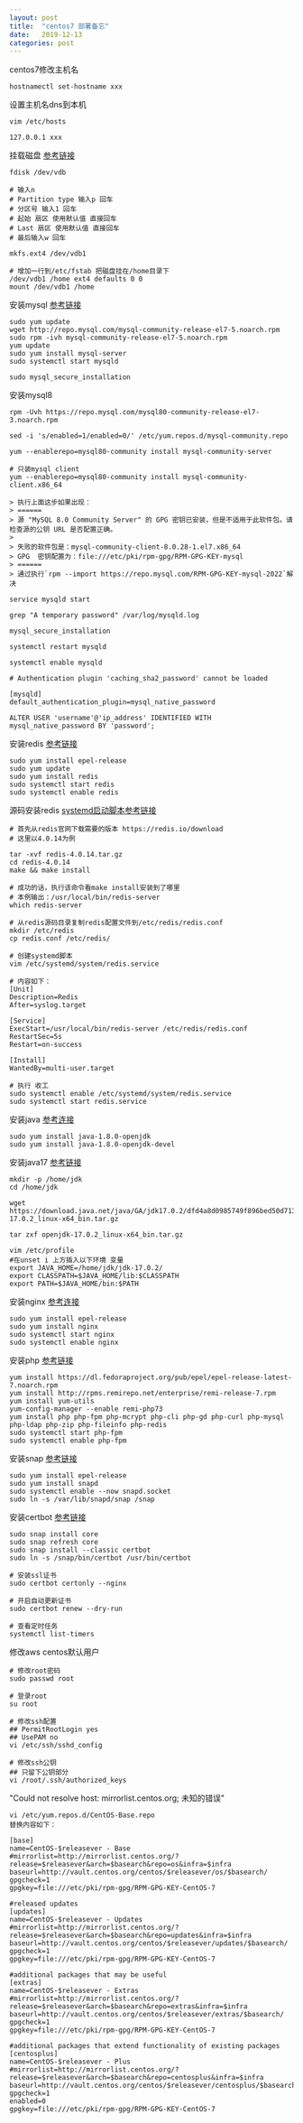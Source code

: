 ```yaml
---
layout: post
title:  "centos7 部署备忘"
date:   2019-12-13
categories: post
---
```


centos7修改主机名
```
hostnamectl set-hostname xxx
```

设置主机名dns到本机
```
vim /etc/hosts

127.0.0.1 xxx
```

挂载磁盘
[参考链接](https://www.alibabacloud.com/help/zh/doc-detail/25426.htm)

```
fdisk /dev/vdb

# 输入n
# Partition type 输入p 回车
# 分区号 输入1 回车
# 起始 扇区 使用默认值 直接回车
# Last 扇区 使用默认值 直接回车
# 最后输入w 回车

mkfs.ext4 /dev/vdb1

# 增加一行到/etc/fstab 把磁盘挂在/home目录下
/dev/vdb1 /home ext4 defaults 0 0
mount /dev/vdb1 /home
```

安装mysql
[参考链接](https://www.linode.com/docs/databases/mysql/how-to-install-mysql-on-centos-7/)

```
sudo yum update
wget http://repo.mysql.com/mysql-community-release-el7-5.noarch.rpm
sudo rpm -ivh mysql-community-release-el7-5.noarch.rpm
yum update
sudo yum install mysql-server
sudo systemctl start mysqld

sudo mysql_secure_installation
```

安装mysql8

```
rpm -Uvh https://repo.mysql.com/mysql80-community-release-el7-3.noarch.rpm

sed -i 's/enabled=1/enabled=0/' /etc/yum.repos.d/mysql-community.repo

yum --enablerepo=mysql80-community install mysql-community-server

# 只装mysql client
yum --enablerepo=mysql80-community install mysql-community-client.x86_64

> 执行上面这步如果出现：
> ======
> 源 "MySQL 8.0 Community Server" 的 GPG 密钥已安装，但是不适用于此软件包。请检查源的公钥 URL 是否配置正确。
>
> 失败的软件包是：mysql-community-client-8.0.28-1.el7.x86_64
> GPG  密钥配置为：file:///etc/pki/rpm-gpg/RPM-GPG-KEY-mysql
> ======
> 通过执行`rpm --import https://repo.mysql.com/RPM-GPG-KEY-mysql-2022`解决

service mysqld start

grep "A temporary password" /var/log/mysqld.log

mysql_secure_installation

systemctl restart mysqld

systemctl enable mysqld

# Authentication plugin 'caching_sha2_password' cannot be loaded

[mysqld]
default_authentication_plugin=mysql_native_password

ALTER USER 'username'@'ip_address' IDENTIFIED WITH mysql_native_password BY 'password';
```

安装redis
[参考链接](https://www.linode.com/docs/databases/redis/install-and-configure-redis-on-centos-7/)

```
sudo yum install epel-release
sudo yum update
sudo yum install redis
sudo systemctl start redis
sudo systemctl enable redis
```

源码安装redis
[systemd启动脚本参考链接](https://gist.github.com/mkocikowski/aeca878d58d313e902bb)

```
# 首先从redis官网下载需要的版本 https://redis.io/download
# 这里以4.0.14为例

tar -xvf redis-4.0.14.tar.gz
cd redis-4.0.14
make && make install

# 成功的话，执行该命令看make install安装到了哪里
# 本例输出：/usr/local/bin/redis-server
which redis-server

# 从redis源码目录复制redis配置文件到/etc/redis/redis.conf
mkdir /etc/redis
cp redis.conf /etc/redis/

# 创建systemd脚本
vim /etc/systemd/system/redis.service

# 内容如下：
[Unit]
Description=Redis
After=syslog.target

[Service]
ExecStart=/usr/local/bin/redis-server /etc/redis/redis.conf
RestartSec=5s
Restart=on-success

[Install]
WantedBy=multi-user.target

# 执行 收工
sudo systemctl enable /etc/systemd/system/redis.service
sudo systemctl start redis.service
```

安装java
[参考连接](https://www.digitalocean.com/community/tutorials/how-to-install-java-on-centos-and-fedora)

```
sudo yum install java-1.8.0-openjdk
sudo yum install java-1.8.0-openjdk-devel
```

安装java17
[参考链接](https://www.cnblogs.com/binz/p/17268441.html)
```
mkdir -p /home/jdk
cd /home/jdk

wget https://download.java.net/java/GA/jdk17.0.2/dfd4a8d0985749f896bed50d7138ee7f/8/GPL/openjdk-17.0.2_linux-x64_bin.tar.gz

tar zxf openjdk-17.0.2_linux-x64_bin.tar.gz

vim /etc/profile
#在unset i 上方插入以下环境 变量
export JAVA_HOME=/home/jdk/jdk-17.0.2/
export CLASSPATH=$JAVA_HOME/lib:$CLASSPATH
export PATH=$JAVA_HOME/bin:$PATH
```

安装nginx
[参考连接](https://www.digitalocean.com/community/tutorials/how-to-install-nginx-on-centos-7)

```
sudo yum install epel-release
sudo yum install nginx
sudo systemctl start nginx
sudo systemctl enable nginx
```

安装php
[参考链接](https://www.tecmint.com/install-php-7-in-centos-7/)

```
yum install https://dl.fedoraproject.org/pub/epel/epel-release-latest-7.noarch.rpm
yum install http://rpms.remirepo.net/enterprise/remi-release-7.rpm
yum install yum-utils
yum-config-manager --enable remi-php73
yum install php php-fpm php-mcrypt php-cli php-gd php-curl php-mysql php-ldap php-zip php-fileinfo php-redis
sudo systemctl start php-fpm
sudo systemctl enable php-fpm
```

安装snap
[参考链接](https://snapcraft.io/docs/installing-snap-on-centos)

```
sudo yum install epel-release
sudo yum install snapd
sudo systemctl enable --now snapd.socket
sudo ln -s /var/lib/snapd/snap /snap
```

安装certbot
[参考链接](https://certbot.eff.org/instructions?ws=nginx&os=centosrhel7)

```
sudo snap install core
sudo snap refresh core
sudo snap install --classic certbot
sudo ln -s /snap/bin/certbot /usr/bin/certbot

# 安装ssl证书
sudo certbot certonly --nginx

# 开启自动更新证书
sudo certbot renew --dry-run

# 查看定时任务
systemctl list-timers
```

修改aws centos默认用户

```
# 修改root密码
sudo passwd root

# 登录root
su root

# 修改ssh配置
## PermitRootLogin yes
## UsePAM no
vi /etc/ssh/sshd_config

# 修改ssh公钥
## 只留下公钥部分
vi /root/.ssh/authorized_keys
```

"Could not resolve host: mirrorlist.centos.org; 未知的错误"

```
vi /etc/yum.repos.d/CentOS-Base.repo
替换内容如下：

[base]
name=CentOS-$releasever - Base
#mirrorlist=http://mirrorlist.centos.org/?release=$releasever&arch=$basearch&repo=os&infra=$infra
baseurl=http://vault.centos.org/centos/$releasever/os/$basearch/
gpgcheck=1
gpgkey=file:///etc/pki/rpm-gpg/RPM-GPG-KEY-CentOS-7

#released updates
[updates]
name=CentOS-$releasever - Updates
#mirrorlist=http://mirrorlist.centos.org/?release=$releasever&arch=$basearch&repo=updates&infra=$infra
baseurl=http://vault.centos.org/centos/$releasever/updates/$basearch/
gpgcheck=1
gpgkey=file:///etc/pki/rpm-gpg/RPM-GPG-KEY-CentOS-7

#additional packages that may be useful
[extras]
name=CentOS-$releasever - Extras
#mirrorlist=http://mirrorlist.centos.org/?release=$releasever&arch=$basearch&repo=extras&infra=$infra
baseurl=http://vault.centos.org/centos/$releasever/extras/$basearch/
gpgcheck=1
gpgkey=file:///etc/pki/rpm-gpg/RPM-GPG-KEY-CentOS-7

#additional packages that extend functionality of existing packages
[centosplus]
name=CentOS-$releasever - Plus
#mirrorlist=http://mirrorlist.centos.org/?release=$releasever&arch=$basearch&repo=centosplus&infra=$infra
baseurl=http://vault.centos.org/centos/$releasever/centosplus/$basearch/
gpgcheck=1
enabled=0
gpgkey=file:///etc/pki/rpm-gpg/RPM-GPG-KEY-CentOS-7
```
